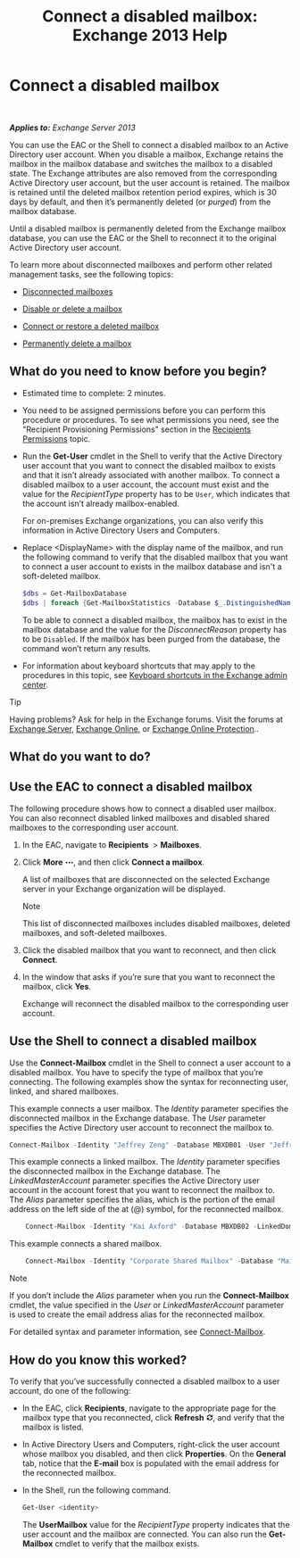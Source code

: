 ﻿---
title: 'Connect a disabled mailbox: Exchange 2013 Help'
TOCTitle: Connect a disabled mailbox
ms:assetid: a8abd399-75fd-4ee2-b2e4-634b55e4f79f
ms:mtpsurl: https://technet.microsoft.com/en-us/library/JJ863439(v=EXCHG.150)
ms:contentKeyID: 50387720
ms.date: 12/09/2016
mtps_version: v=EXCHG.150
---

# Connect a disabled mailbox

 

_**Applies to:** Exchange Server 2013_


You can use the EAC or the Shell to connect a disabled mailbox to an Active Directory user account. When you disable a mailbox, Exchange retains the mailbox in the mailbox database and switches the mailbox to a disabled state. The Exchange attributes are also removed from the corresponding Active Directory user account, but the user account is retained. The mailbox is retained until the deleted mailbox retention period expires, which is 30 days by default, and then it’s permanently deleted (or *purged*) from the mailbox database.

Until a disabled mailbox is permanently deleted from the Exchange mailbox database, you can use the EAC or the Shell to reconnect it to the original Active Directory user account.

To learn more about disconnected mailboxes and perform other related management tasks, see the following topics:

  - [Disconnected mailboxes](disconnected-mailboxes-exchange-2013-help.md)

  - [Disable or delete a mailbox](disable-or-delete-a-mailbox-exchange-2013-help.md)

  - [Connect or restore a deleted mailbox](connect-or-restore-a-deleted-mailbox-exchange-2013-help.md)

  - [Permanently delete a mailbox](permanently-delete-a-mailbox-exchange-2013-help.md)

## What do you need to know before you begin?

  - Estimated time to complete: 2 minutes.

  - You need to be assigned permissions before you can perform this procedure or procedures. To see what permissions you need, see the "Recipient Provisioning Permissions" section in the [Recipients Permissions](recipients-permissions-exchange-2013-help.md) topic.

  - Run the **Get-User** cmdlet in the Shell to verify that the Active Directory user account that you want to connect the disabled mailbox to exists and that it isn’t already associated with another mailbox. To connect a disabled mailbox to a user account, the account must exist and the value for the *RecipientType* property has to be `User`, which indicates that the account isn’t already mailbox-enabled.
    
    For on-premises Exchange organizations, you can also verify this information in Active Directory Users and Computers.

  - Replace \<DisplayName\> with the display name of the mailbox, and run the following command to verify that the disabled mailbox that you want to connect a user account to exists in the mailbox database and isn't a soft-deleted mailbox.

    ```powershell
    $dbs = Get-MailboxDatabase
    $dbs | foreach {Get-MailboxStatistics -Database $_.DistinguishedName} | where {$_.DisplayName -eq "<DisplayName>"} | Format-List DisplayName,Database,DisconnectReason
    ```

    To be able to connect a disabled mailbox, the mailbox has to exist in the mailbox database and the value for the *DisconnectReason* property has to be `Disabled`. If the mailbox has been purged from the database, the command won’t return any results.

  - For information about keyboard shortcuts that may apply to the procedures in this topic, see [Keyboard shortcuts in the Exchange admin center](keyboard-shortcuts-in-the-exchange-admin-center-2013-help.md).


> [!TIP]
> Having problems? Ask for help in the Exchange forums. Visit the forums at <A href="https://go.microsoft.com/fwlink/p/?linkid=60612">Exchange Server</A>, <A href="https://go.microsoft.com/fwlink/p/?linkid=267542">Exchange Online</A>, or <A href="https://go.microsoft.com/fwlink/p/?linkid=285351">Exchange Online Protection</A>..



## What do you want to do?

## Use the EAC to connect a disabled mailbox

The following procedure shows how to connect a disabled user mailbox. You can also reconnect disabled linked mailboxes and disabled shared mailboxes to the corresponding user account.

1.  In the EAC, navigate to **Recipients**  \> **Mailboxes**.

2.  Click **More** ![More Options Icon](images/JJ150550.5381819e-3b21-4873-8714-e9b956290b28(EXCHG.150).gif "More Options Icon"), and then click **Connect a mailbox**.
    
    A list of mailboxes that are disconnected on the selected Exchange server in your Exchange organization will be displayed.
    

    > [!NOTE]
    > This list of disconnected mailboxes includes disabled mailboxes, deleted mailboxes, and soft-deleted mailboxes.



3.  Click the disabled mailbox that you want to reconnect, and then click **Connect**.

4.  In the window that asks if you’re sure that you want to reconnect the mailbox, click **Yes**.
    
    Exchange will reconnect the disabled mailbox to the corresponding user account.

## Use the Shell to connect a disabled mailbox

Use the **Connect-Mailbox** cmdlet in the Shell to connect a user account to a disabled mailbox. You have to specify the type of mailbox that you’re connecting. The following examples show the syntax for reconnecting user, linked, and shared mailboxes.

This example connects a user mailbox. The *Identity* parameter specifies the disconnected mailbox in the Exchange database. The *User* parameter specifies the Active Directory user account to reconnect the mailbox to.

```powershell
Connect-Mailbox -Identity "Jeffrey Zeng" -Database MBXDB01 -User "Jeffrey Zeng"
```

This example connects a linked mailbox. The *Identity* parameter specifies the disconnected mailbox in the Exchange database. The *LinkedMasterAccount* parameter specifies the Active Directory user account in the account forest that you want to reconnect the mailbox to. The *Alias* parameter specifies the alias, which is the portion of the email address on the left side of the at (@) symbol, for the reconnected mailbox.

```powershell
    Connect-Mailbox -Identity "Kai Axford" -Database MBXDB02 -LinkedDomainController FabrikamDC01 -LinkedMasterAccount kai.axford@fabrikam.com -Alias kaia
```

This example connects a shared mailbox.

```powershell
    Connect-Mailbox -Identity "Corporate Shared Mailbox" -Database "Mailbox Database 03" -User "Corporate Shared Mailbox" -Alias corpshared -Shared
```

> [!NOTE]
> If you don’t include the <EM>Alias</EM> parameter when you run the <STRONG>Connect-Mailbox</STRONG> cmdlet, the value specified in the <EM>User</EM> or <EM>LinkedMasterAccount</EM> parameter is used to create the email address alias for the reconnected mailbox.



For detailed syntax and parameter information, see [Connect-Mailbox](https://technet.microsoft.com/en-us/library/aa997878\(v=exchg.150\)).

## How do you know this worked?

To verify that you’ve successfully connected a disabled mailbox to a user account, do one of the following:

  - In the EAC, click **Recipients**, navigate to the appropriate page for the mailbox type that you reconnected, click **Refresh** ![Refresh Icon](images/Dn624163.85f271ca-32a4-426c-842a-d2172567099d(EXCHG.150).gif "Refresh Icon"), and verify that the mailbox is listed.

  - In Active Directory Users and Computers, right-click the user account whose mailbox you disabled, and then click **Properties**. On the **General** tab, notice that the **E-mail** box is populated with the email address for the reconnected mailbox.

  - In the Shell, run the following command.
    
    ```powershell
    Get-User <identity>
    ```
    
    The **UserMailbox** value for the *RecipientType* property indicates that the user account and the mailbox are connected. You can also run the **Get-Mailbox** cmdlet to verify that the mailbox exists.

